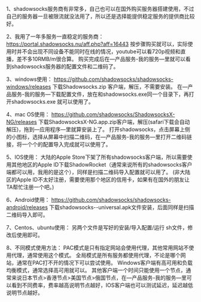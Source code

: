 1、shadowsocks服务商有非常多，自己也可以在国外购买服务器搭建使用，不过自己的服务器一旦被限流就没法用了，所以还是选择能提供稳定服务的提供商比较好。

2、我用了一年多服务一直稳定的服务商：https://portal.shadowsocks.nu/aff.php?aff=16443 按步骤购买就可以，实际使用时并不会出现不同设备不能同时在线的情况，youtube可以看720p视频和直播，差不多10RMB/m很合算。
   购买完成后在—产品服务-我的服务—里就可以看到shadowsocks服务器的配置文件和二维码了。

3、windows使用：
      https://github.com/shadowsocks/shadowsocks-windows/releases 下载Shadowsocks.zip 客户端，解压，不需要安装。
      在—产品服务-我的服务—下载配置文件，放在和shadowsocks.exe同一个目录下，再打开shadowsocks.exe 就可以使用了。

4、mac OS使用：
      https://github.com/shadowsocks/ShadowsocksX-NG/releases 下载ShadowsocksX-NG.app.zip客户端，解压(safari下载会自动解压)，拖到—应用程序—里就算安装上了。
      打开shadowsocks，点击屏幕上侧的小图标，选择从屏幕中扫描二维码，在—产品服务-我的服务—里打开二维码链接，将一个个的配置导入完成就可以使用了。

5、IOS使用：
      大陆的Apple Store下架了所有shadowsocks客户端，所以需要使用其他地区的Apple ID下载ShadowRocket（通常来说所有的shadowsocks客户端都可以用，我用的是这个），同样是扫描二维码导入配置就可以用了。
     (非大陆区的Apple ID不太好注册，需要使用那个地区的信用卡，如果有在国外的朋友让TA帮忙注册一个吧。)

6、Android使用：
      https://github.com/shadowsocks/shadowsocks-android/releases 下载shadowsocks--universal.apk文件安装，后面同样是扫描二维码导入即可。
      
7、Centos、ubuntu使用：
      另两个文件是写好的安装/导入配置/运行 sh文件，修改后使用即可。

8、不同模式使用方法：
      PAC模式是只有指定网站会使用代理，其他常用网站不使用代理，通常使用这个模式。
      全局模式是所有服务都使用代理，不论是哪个网站，通常在PAC打不开的情况下可以尝试使用。
      Windows客户端有高可用和负载均衡模式，通常选择高可用就可以。
      其他客户端一个时间只能使用一个节点，通常来说日本节点>香港节点>美国节点>俄国节点，在—产品服务-我的服务—里可以看到不同费率，费率越高说明节点越好，IOS客户端也可以测试延迟，延迟越低说明节点越好。
      
      

